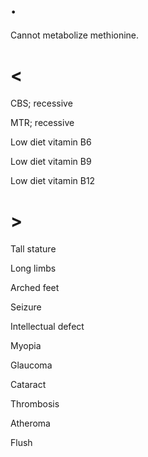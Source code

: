# .

Cannot metabolize methionine.

# <

CBS; recessive

MTR; recessive

Low diet vitamin B6

Low diet vitamin B9

Low diet vitamin B12

# >

Tall stature

Long limbs

Arched feet

Seizure

Intellectual defect

Myopia

Glaucoma

Cataract

Thrombosis

Atheroma

Flush

